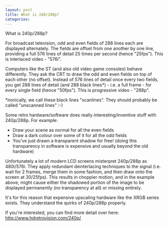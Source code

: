 ```yaml
---
layout: post
title: What is 240/288p?
categories:
---
```


What is 240p/288p?

For broadcast television, odd and even fields of 288 lines each are displayed alternately. The fields are offset from one another by one line, providing a full 576 lines of detail 25 times per second (hence "25fps"). This is interlaced video - "576i".

Computers like the ST (and also old video game consoles) behave differently. They ask the CRT to draw the odd and even fields on top of each other (no offset). Instead of 576 lines of detail once every two fields, you get 288 lines of detail (and 288 black lines*) - i.e. a full frame - for every single field (hence "50fps"). This is progressive video - "288p".

*ironically, we call these black lines "scanlines". They should probably be called "unscanned lines" :-)

Some retro hardware/software does really interesting/inventive stuff with 240p/288p. For example:

* Draw your scene as normal for all the even fields
* Draw a dark colour over some of it for all the odd fields
* You've just drawn a transparent shadow for free! (doing this transparency in software is expensive and usually beyond the old hardware)

Unfortunately a lot of modern LCD screens misterpret 240p/288p as 480i/576i. They apply redundant deinterlacing techniques to the signal (i.e. wait for 2 frames, merge them in some fashion, and then draw onto the screen at 30/25fps). This results in choppier motion, and in the example above, might cause either the shadowed portion of the image to be displayed permanently (no transparency at all) or missing entirely.

It's for this reason that expensive upscaling hardware like the XRGB series exists. They understand the quirks of 240p/288p properly.

If you're interested, you can find more detail over here: http://www.hdretrovision.com/240p/ 


